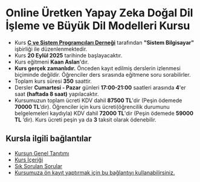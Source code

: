 # Online Üretken Yapay Zeka Doğal Dil İşleme ve Büyük Dil Modelleri Kursu


+ Kurs __[C ve Sistem Programcıları Derneği](http://www.csystem.org/)__ tarafından __"Sistem Bilgisayar"__ işbirliği ile düzenlenmektedir.
+ Kurs __20 Eylül 2025__ tarihinde başlayacaktır.
+ Kurs eğitmeni __Kaan Aslan__'dır.
+ __Kurs gerçek zamanlıdır.__ Önceden kayıt edilmiş derslerin izlenmesi biçiminde değildir. Öğrenciler ders sırasında eğitmene soru sorabilirler.
+ Toplam kurs süresi __350__ saattir. 
+ Dersler __Cumartesi - Pazar__ günleri __17:00-21:00__ saatleri arasında __4__'er saat __(haftada 8  saat)__ yapılacaktır. 
+ Kursumuzun toplam ücreti  KDV dahil __87500 TL__'dir (Peşin ödemede __70000 TL__’dir). Öğrenciler için kurs ücreti(öğrencilik durumunu belgelemeleri kaydıyla) KDV dahil __72000 TL__'dir (Peşin ödemede __59000  TL__ ’dir). Kurs ücreti peşin ya da __3__ taksit olarak ödenebilir.


## Kursla ilgili bağlantılar
+ [Kursun Genel Tanıtımı](https://github.com/CSD-1993/Dogal-Dil-Isleme-ve-Buyuk-Dil-Modelleri/blob/main/kurs_tanitimi.md)
+ [Kurs İçeriği](https://github.com/CSD-1993/Dogal-Dil-Isleme-ve-Buyuk-Dil-Modelleri/blob/main/kurs_icerigi.md)
+ [Sık Sorulan Sorular](https://github.com/CSD-1993/Dogal-Dil-Isleme-ve-Buyuk-Dil-Modelleri/blob/main/sss.md)
+ [Kursumuza ön kayıt yaptırmak için bu bağlantıyı kullanabilirsiniz.]()


